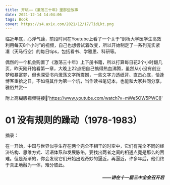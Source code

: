 ```yaml
---
title: 开坑——《激荡三十年》里那些故事
date: 2021-12-14 14:04:06
tags: Book
cover: https://s4.ax1x.com/2021/12/17/TidLkt.png
---
```

临近年底，心浮气躁，前段时间在Youtube上看了一个关于“剑桥大学医学生高效利用每天8个小时”的视频，自己也想尝试着改变，所以开始制定了一系列充实紧凑（天马行空）的每日tips，包括看书、学雅思、科研等。

偶然的一个机会购置了《激荡三十年》上下册书籍，所以打算每日花2个小时翻几页，昨天刚开始看第一章，大晚上22点把自己搞得热血沸腾，虽然从小没有创业梦和暴富梦，但也深受书内激荡文字所震撼，一些文字力透纸背、直击心底，恰逢博客重拾之日，不如将其作为第一个坑，当作读书笔记本，也能和大家共同分享，雅俗共赏～

附上高糊版视频链接🔗'https://www.youtube.com/watch?v=mWe5OW5PWC8'

# 01 没有规则的躁动（1978-1983）

摘录：

在一开始，中国与世界似乎生存在两个完全不相干的时空中，它们有完全不同的经济结构、思维方式、话语体系和发展脉络，要找出两者之间的相通点竟是那么的困难。但是渐渐的，你会发现它们开始出现奇妙的逼近，再逼近，许多年后，他们终于真正地融为一体，难分彼此。
<h5 style="text-align:right">——讲在十一届三中全会召开后</h5>
